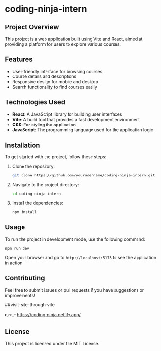 # coding-ninja-intern

## Project Overview

This project is a web application built using Vite and React, aimed at providing a platform for users to explore various courses.

## Features

- User-friendly interface for browsing courses
- Course details and descriptions
- Responsive design for mobile and desktop
- Search functionality to find courses easily

## Technologies Used

- **React**: A JavaScript library for building user interfaces
- **Vite**: A build tool that provides a fast development environment
- **CSS**: For styling the application
- **JavaScript**: The programming language used for the application logic

## Installation

To get started with the project, follow these steps:

1. Clone the repository:
   ```bash
   git clone https://github.com/yourusername/coding-ninja-intern.git
   ```
2. Navigate to the project directory:
   ```bash
   cd coding-ninja-intern
   ```
3. Install the dependencies:
   ```bash
   npm install
   ```

## Usage

To run the project in development mode, use the following command:

```bash
npm run dev
```

Open your browser and go to `http://localhost:5173` to see the application in action.

## Contributing

Feel free to submit issues or pull requests if you have suggestions or improvements!

##visit-site-through-vite

👉👉 https://coding-ninja.netlify.app/


## License

This project is licensed under the MIT License.
